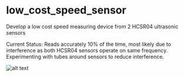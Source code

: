 # low_cost_speed_sensor
Develop a low cost speed measuring device from 2 HCSR04 ultrasonic sensors

Current Status:
Reads accurately 10% of the time, most likely due to interference as both HCSR04 sensors operate on same frequency.
Experimenting with tubes around sensors to reduce interference.

![alt text](https://raw.githubusercontent.com/mungejaro/low_cost_speed_sensor/master/pics/HCSR04_speed_001.jpg)

